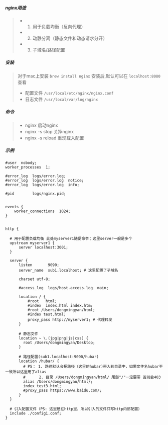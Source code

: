 ##### nginx用途
> - 1. 用于负载均衡（反向代理）
> - 2. 动静分离（静态文件和动态请求分开）
> - 3. 子域名/路径配置


##### 安装
> 对于mac上安装 `brew install nginx`
> 安装后,默认可以在 `localhost:8080`查看
> - 配置文件 `/usr/local/etc/nginx/nginx.conf`
> - 日志文件 `/usr/local/var/log/nginx`


##### 命令
> - nginx 启动nginx
> - nginx -s stop 关掉nginx
> - nginx -s reload 重现载入配置


##### 示例
```
#user  nobody;
worker_processes  1;

#error_log  logs/error.log;
#error_log  logs/error.log  notice;
#error_log  logs/error.log  info;

#pid        logs/nginx.pid;


events {
    worker_connections  1024;
}


http {
  
  # 用于配置负载均衡 此处myserver1随便命令；这里server一般是多个
  upstream myserver1 {
      server localhost:3001;
  }

  server {
      listen       9090;
      server_name  sub1.localhost; # 这里配置了子域名

      charset utf-8;

      #access_log  logs/host.access.log  main;

      location / {
          #root   html;
          #index  index.html index.htm;
          #root /Users/dongmingyan/html;
          #index test.html;
          proxy_pass http://myserver1; # 代理转发
      }

      # 静态文件
      location ~ \.(jpg|png|js|css) {
        root /Users/dongmingyan/Desktop;
      }

      # 路径配置(sub1.localhost:9090/hubar)
      location /hubar/ {
        # PS： 1. 路径默认会把路径（这里的hubar)带入到目录中，如果文件名hubar不一致所以这里用了alias
        #      2. 目录 /Users/dongmingyan/html/ 尾部"/"一定要带 否则会403
        alias /Users/dongmingyan/html/;
        index test3.html;
        #proxy_pass https://www.baidu.com/;
      }
  }

  # 引入配置文件（PS: 这里是在http里，所以引入的文件只写http内部配置）
  include ./config1.conf;
}
```




